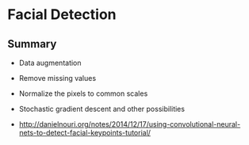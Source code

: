 # Facial Detection

## Summary

* Data augmentation
* Remove missing values
* Normalize the pixels to common scales
* Stochastic gradient descent and other possibilities

* http://danielnouri.org/notes/2014/12/17/using-convolutional-neural-nets-to-detect-facial-keypoints-tutorial/
